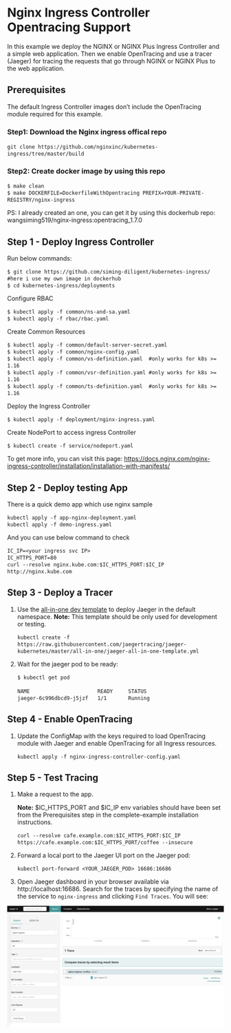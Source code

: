 
# Nginx Ingress Controller Opentracing Support

In this example we deploy the NGINX or NGINX Plus Ingress Controller and a simple web application. Then we enable OpenTracing and use a tracer (Jaeger) for tracing the requests that go through NGINX or NGINX Plus to the web application.

## Prerequisites

The default Ingress Controller images don’t include the OpenTracing module required for this example. 

### Step1: Download the Nginx ingress offical repo 
```
git clone https://github.com/nginxinc/kubernetes-ingress/tree/master/build 
```
### Step2: Create docker image by using this repo

```
$ make clean
$ make DOCKERFILE=DockerfileWithOpentracing PREFIX=YOUR-PRIVATE-REGISTRY/nginx-ingress
 ```
PS: I already created an one, you can get it by using this dockerhub repo: wangsiming519/nginx-ingress:opentracing_1.7.0


## Step 1 - Deploy Ingress Controller 

Run below commands:
```
$ git clone https://github.com/siming-diligent/kubernetes-ingress/  #here i use my own image in dockerhub
$ cd kubernetes-ingress/deployments
```
Configure RBAC
```
$ kubectl apply -f common/ns-and-sa.yaml
$ kubectl apply -f rbac/rbac.yaml
```

Create Common Resources
```
$ kubectl apply -f common/default-server-secret.yaml
$ kubectl apply -f common/nginx-config.yaml
$ kubectl apply -f common/vs-definition.yaml  #only works for k8s >= 1.16 
$ kubectl apply -f common/vsr-definition.yaml #only works for k8s >= 1.16 
$ kubectl apply -f common/ts-definition.yaml  #only works for k8s >= 1.16 
```

Deploy the Ingress Controller
```
$ kubectl apply -f deployment/nginx-ingress.yaml
```

Create NodePort to access ingress Controller
```
$ kubectl create -f service/nodeport.yaml
```



To get more info, you can visit this page: https://docs.nginx.com/nginx-ingress-controller/installation/installation-with-manifests/





## Step 2 - Deploy testing App

There is a quick demo app which use nginx sample

```
kubectl apply -f app-nginx-deployment.yaml
kubectl apply -f demo-ingress.yaml
```

And you can use below command to check
```
IC_IP=<your ingress svc IP>
IC_HTTPS_PORT=80
curl --resolve nginx.kube.com:$IC_HTTPS_PORT:$IC_IP http://nginx.kube.com
```



## Step 3 - Deploy a Tracer

1. Use the [all-in-one dev template](https://github.com/jaegertracing/jaeger-kubernetes#development-setup) to deploy Jaeger in the default namespace. **Note:** This template should be only used for development or testing.
   ```
   kubectl create -f https://raw.githubusercontent.com/jaegertracing/jaeger-kubernetes/master/all-in-one/jaeger-all-in-one-template.yml
   ```

2. Wait for the jaeger pod to be ready:
   ```
   $ kubectl get pod

   NAME                      READY     STATUS   
   jaeger-6c996dbcd9-j5jzf   1/1       Running
   ```

## Step 4 - Enable OpenTracing
1. Update the ConfigMap with the keys required to load OpenTracing module with Jaeger and enable  OpenTracing for all Ingress resources.
   ```
   kubectl apply -f nginx-ingress-controller-config.yaml
   ```

## Step 5 - Test Tracing
1. Make a request to the app. 
   
   **Note:** $IC_HTTPS_PORT and $IC_IP env variables should have been set from the Prerequisites step in the complete-example installation instructions.
   ```
   curl --resolve cafe.example.com:$IC_HTTPS_PORT:$IC_IP https://cafe.example.com:$IC_HTTPS_PORT/coffee --insecure
   ```
1. Forward a local port to the Jaeger UI port on the Jaeger pod:
   ```
   kubectl port-forward <YOUR_JAEGER_POD> 16686:16686
   ``` 
1. Open Jaeger dashboard in your browser available via http://localhost:16686. Search for the traces by specifying the name of the service to `nginx-ingress` and clicking `Find Traces`. You will see:

![Jaeger UI](./jaeger-ui.png)
